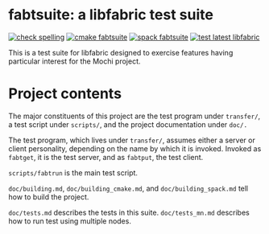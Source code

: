 # fabtsuite: a libfabric test suite
[![check spelling](https://github.com/hyoklee/fabtsuite/actions/workflows/spell.yml/badge.svg)](https://github.com/hyoklee/fabtsuite/actions/workflows/spell.yml)
[![cmake fabtsuite](https://github.com/hyoklee/fabtsuite/actions/workflows/cmake.yml/badge.svg)](https://github.com/hyoklee/fabtsuite/actions/workflows/cmake.yml)
[![spack fabtsuite](https://github.com/hyoklee/fabtsuite/actions/workflows/spack.yml/badge.svg)](https://github.com/hyoklee/fabtsuite/actions/workflows/spack.yml)
[![test latest libfabric](https://github.com/hyoklee/fabtsuite/actions/workflows/fabric.yml/badge.svg)](https://github.com/hyoklee/fabtsuite/actions/workflows/fabric.yml)

This is a test suite for libfabric designed to exercise features
having particular interest for the Mochi project.

# Project contents

The major constituents of this project are the test program under
`transfer/`, a test script under `scripts/`, and the project documentation
under `doc/.`

The test program, which lives under `transfer/`, assumes either
a server or client personality, depending on the name by which
it is invoked.  Invoked as `fabtget`, it is the test server, and as `fabtput`,
the test client.

`scripts/fabtrun` is the main test script.

`doc/building.md`, `doc/building_cmake.md`, and `doc/building_spack.md`
tell how to build the project.

`doc/tests.md` describes the tests in this suite.
`doc/tests_mn.md` describes how to run test using multiple nodes.
